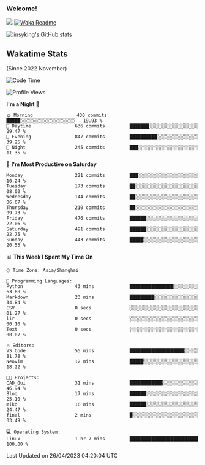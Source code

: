 ### Welcome!

![](https://visitor-badge.glitch.me/badge?page_id=linsyking.linsyking)
[![Waka Readme](https://github.com/linsyking/linsyking/actions/workflows/waka-readme.yml/badge.svg)](https://github.com/linsyking/linsyking/actions/workflows/waka-readme.yml)

[![linsyking's GitHub stats](https://github-readme-stats.vercel.app/api?username=linsyking&show_icons=true&theme=onedark)](https://github.com/anuraghazra/github-readme-stats)

## Wakatime Stats

(Since 2022 November)

<!--START_SECTION:waka-->
![Code Time](http://img.shields.io/badge/Code%20Time-306%20hrs%2018%20mins-blue)

![Profile Views](http://img.shields.io/badge/Profile%20Views-2-blue)

**I'm a Night 🦉** 

```text
🌞 Morning                430 commits         █████░░░░░░░░░░░░░░░░░░░░   19.93 % 
🌆 Daytime                636 commits         ███████░░░░░░░░░░░░░░░░░░   29.47 % 
🌃 Evening                847 commits         ██████████░░░░░░░░░░░░░░░   39.25 % 
🌙 Night                  245 commits         ███░░░░░░░░░░░░░░░░░░░░░░   11.35 % 
```
📅 **I'm Most Productive on Saturday** 

```text
Monday                   221 commits         ███░░░░░░░░░░░░░░░░░░░░░░   10.24 % 
Tuesday                  173 commits         ██░░░░░░░░░░░░░░░░░░░░░░░   08.02 % 
Wednesday                144 commits         ██░░░░░░░░░░░░░░░░░░░░░░░   06.67 % 
Thursday                 210 commits         ██░░░░░░░░░░░░░░░░░░░░░░░   09.73 % 
Friday                   476 commits         ██████░░░░░░░░░░░░░░░░░░░   22.06 % 
Saturday                 491 commits         ██████░░░░░░░░░░░░░░░░░░░   22.75 % 
Sunday                   443 commits         █████░░░░░░░░░░░░░░░░░░░░   20.53 % 
```


📊 **This Week I Spent My Time On** 

```text
🕑︎ Time Zone: Asia/Shanghai

💬 Programming Languages: 
Python                   43 mins             ████████████████░░░░░░░░░   63.68 % 
Markdown                 23 mins             █████████░░░░░░░░░░░░░░░░   34.84 % 
CSV                      0 secs              ░░░░░░░░░░░░░░░░░░░░░░░░░   01.27 % 
lir                      0 secs              ░░░░░░░░░░░░░░░░░░░░░░░░░   00.10 % 
Text                     0 secs              ░░░░░░░░░░░░░░░░░░░░░░░░░   00.07 % 

🔥 Editors: 
VS Code                  55 mins             ████████████████████░░░░░   81.78 % 
Neovim                   12 mins             █████░░░░░░░░░░░░░░░░░░░░   18.22 % 

🐱‍💻 Projects: 
CAD_Gui                  31 mins             ████████████░░░░░░░░░░░░░   46.94 % 
Blog                     17 mins             ██████░░░░░░░░░░░░░░░░░░░   25.10 % 
miko                     16 mins             ██████░░░░░░░░░░░░░░░░░░░   24.47 % 
final                    2 mins              █░░░░░░░░░░░░░░░░░░░░░░░░   03.49 % 

💻 Operating System: 
Linux                    1 hr 7 mins         █████████████████████████   100.00 % 
```


 Last Updated on 26/04/2023 04:20:04 UTC
<!--END_SECTION:waka-->
